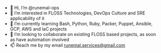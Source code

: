- 👋 Hi, I’m @runemal-ops
- 👀 I’m interested in FLOSS Technologies, DevOps Culture and SRE applicability of it
- 🌱 I’m currently learning Bash, Python, Ruby, Packer, Puppet, Ansible, GCP, AWS and IaC projects
- 💞️ I’m looking to collaborate on existing FLOSS based projects, as soon as have automation involved
- 📫 Reach me by my email runemal.services@gmail.com

<!---
runemal-ops/runemal-ops is a ✨ special ✨ repository because its `README.md` (this file) appears on your GitHub profile.
You can click the Preview link to take a look at your changes.
--->
